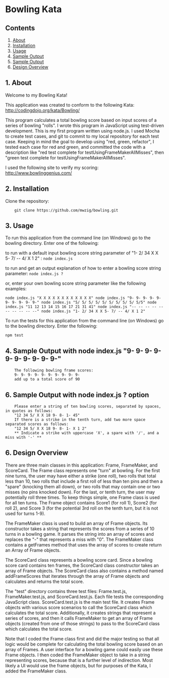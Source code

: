 # Bowling Kata

## Contents
1.  [About](#1-about)
2.  [Installation](#2-installation)
3.  [Usage](#3-usage)
4.  [Sample Output](#4-sample-output)
5.  [Sample Output](#5-sample-output)
6.  [Design Overview](#6-design-overview)

## 1. About
Welcome to my Bowling Kata! 

This application was created to conform to the following Kata: 
http://codingdojo.org/kata/Bowling/

This program calculates a total bowling score based on input scores of a series of bowling "rolls".  I wrote this program in JavaScript using test-driven development.  This is my first program written using node.js.  I used Mocha to create test cases, and git to commit to my local repository for each test case.  Keeping in mind the goal to develop using "red, green, refactor", I tested each case for red and green, and committed the code with a description like "red test complete for testUsingFrameMakerAllMisses", then "green test complete for testUsingFrameMakerAllMisses".

I used the following site to verify my scoring: http://www.bowlinggenius.com/


## 2. Installation
Clone the repository:
```
    git clone https://github.com/mwzig/bowling.git
```


## 3.  Usage

To run this application from the command line (on Windows) go to the bowling directory.  Enter one of the following:

to run with a default input bowling score string parameter of "1- 2/ 34 X X 5- 7/ -- 4/ X 1 2" :
`
node index.js
`

to run and get an output explanation of how to enter a bowling score string parameter:
`
node index.js ?
`

or, enter your own bowling score string parameter like the following examples:

`
node index.js "X X X X X X X X X X X X"
node index.js "9- 9- 9- 9- 9- 9- 9- 9- 9- 9-"
node index.js "5/ 5/ 5/ 5/ 5/ 5/ 5/ 5/ 5/ 5/5"
node index.js "11 12 13 14 15 16 17 21 31 41"
node index.js "-- -- -- -- -- -- -- -- -- --"
node index.js "1- 2/ 34 X X 5- 7/ -- 4/ X 1 2"
`


To run the tests for this application from the command line (on Windows) go to the bowling directory.  Enter the following:

`
npm test
`

## 4. Sample Output with node index.js "9- 9- 9- 9- 9- 9- 9- 9- 9- 9-"
```
    The following bowling frame scores:
	9- 9- 9- 9- 9- 9- 9- 9- 9- 9-
	add up to a total score of 90
```


## 6. Sample Output with node index.js ? option

```
	Please enter a string of ten bowling scores, separated by spaces, in quotes as follows:
	"12 34 5/ X X 18 9- 8- 1- 45"
	If there is a strike in the tenth turn, add two more space separated scores as follows:
	"12 34 5/ X X 18 9- 8- 1- X 1 2"
	** Indicate a strike with uppercase 'X', a spare with '/', and a miss with '-' **

```


## 6. Design Overview

There are three main classes in this application:   Frame, FrameMaker, and ScoreCard.   The Frame class represents one "turn" at bowling.   For the first nine turns, the user may have either a strike (one roll), two rolls that total less than 10, two rolls that include a first roll of less than ten pins and then a "spare" (knocking them all down), or two rolls that may contain one or two misses (no pins knocked down).  For the last, or tenth turn, the user may potentially roll three times.   To keep things simple, one Frame class is used for all ten turns.  The Frame object contains Score1 (for roll 1), Score2 (for roll 2), and Score 3 (for the potential 3rd roll on the tenth turn, but it is not used for turns 1-9).     

The FrameMaker class is used to build an array of Frame objects.  Its constructor takes a string that represents the scores from a series of 10 turns in a bowling game.  It parses the string into an array of scores and replaces the "-" that represents a miss with "0".  The FrameMaker class contains a getFrames method that uses the array of scores to create return an Array of Frame objects.

The ScoreCard class represents a bowling score card.  Since a bowling score card contains ten frames, the ScoreCard class constructor takes an array of Frame objects.  The ScoreCard class also contains a method named addFrameScores that iterates through the array of Frame objects and calculates and returns the total score.

The "test" directory contains three test files:  Frame.test.js, FrameMaker.test.js, and ScoreCard.test.js.
Each file tests the corresponding JavaScript class.  ScoreCard.test.js is the main test file.  It creates Frame objects with various score scenarios to call the ScoreCard class which calculates the total score.  Additionally, it creates strings that represent a series of scores, and then it calls FrameMaker to get an array of Frame objects 
(created from one of those strings) to pass to the ScoreCard class which calculates the total score. 

Note that I coded the Frame class first and did the major testing so that all logic would be complete for calculating the total bowling score based on an array of Frames.  A user interface for a bowling game could easily use these Frame objects.  I then coded the FrameMaker object to take in a string representing scores, because that is a further level of indirection.   Most likely a UI would use the frame objects, but for purposes of the Kata, I added the FrameMaker class.